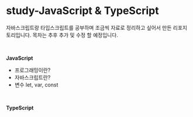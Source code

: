# study-JavaScript & TypeScript

자바스크립트랑 타입스크립트를 공부하며 조금씩 자료로 정리하고 싶어서 만든 리포지토리입니다.
목차는 추후 추가 및 수정 할 예정입니다.

<br/>

**JavaScript**
  
  - 프로그래밍이란?
  - 자바스크립트란?
  - 변수 let, var, const

<br/>

**TypeScript**
  
